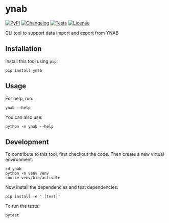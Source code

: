 # ynab

[![PyPI](https://img.shields.io/pypi/v/ynab.svg)](https://pypi.org/project/ynab/)
[![Changelog](https://img.shields.io/github/v/release/zmoog/ynab?include_prereleases&label=changelog)](https://github.com/zmoog/ynab/releases)
[![Tests](https://github.com/zmoog/ynab/workflows/Test/badge.svg)](https://github.com/zmoog/ynab/actions?query=workflow%3ATest)
[![License](https://img.shields.io/badge/license-Apache%202.0-blue.svg)](https://github.com/zmoog/ynab/blob/master/LICENSE)

CLI tool to support data import and export from YNAB

## Installation

Install this tool using `pip`:

    pip install ynab

## Usage

For help, run:

    ynab --help

You can also use:

    python -m ynab --help

## Development

To contribute to this tool, first checkout the code. Then create a new virtual environment:

    cd ynab
    python -m venv venv
    source venv/bin/activate

Now install the dependencies and test dependencies:

    pip install -e '.[test]'

To run the tests:

    pytest
